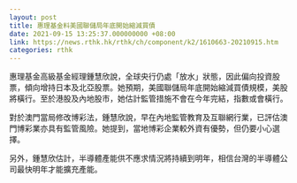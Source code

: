 ```yaml
---
layout: post
title: 惠理基金料美國聯儲局年底開始縮減買債
date: 2021-09-15 13:25:37.000000000 +08:00
link: https://news.rthk.hk/rthk/ch/component/k2/1610663-20210915.htm
categories: rthk
---
```


惠理基金高級基金經理鍾慧欣說，全球央行仍處「放水」狀態，因此偏向投資股票，傾向增持日本及北亞股票。她預期，美國聯儲局年底開始縮減買債規模，美股將橫行。至於港股及內地股市，她估計監管措施不會在今年完結，指數或會橫行。

對於澳門當局修改博彩法，鍾慧欣說，早在內地監管教育及互聯網行業，已評估澳門博彩業亦具有監管風險。她提到，當地博彩企業較外資有優勢，但仍要小心選擇。

另外，鍾慧欣估計，半導體產能供不應求情況將持續到明年，相信台灣的半導體公司最快明年才能擴充產能。
